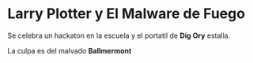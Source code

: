# Larry Plotter y El Malware de Fuego

Se celebra un hackaton en la escuela y el portatil de **Dig Ory** estalla.

La culpa es del malvado **Ballmermont**

